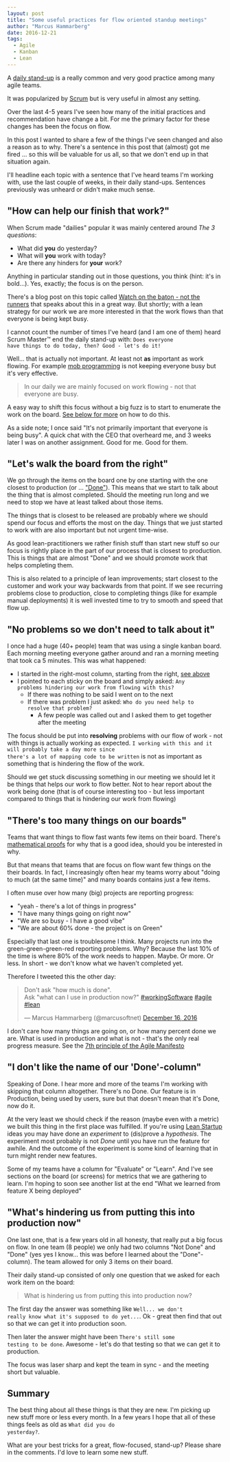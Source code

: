```yaml
---
layout: post
title: "Some useful practices for flow oriented standup meetings"
author: "Marcus Hammarberg"
date: 2016-12-21
tags:
  - Agile
  - Kanban
  - Lean
---
```


A [daily stand-up](http://www.martinfowler.com/articles/itsNotJustStandingUp.html) is a really common and very good practice among many agile teams.

It was popularized by [Scrum](<https://en.wikipedia.org/wiki/Scrum_(software_development)>) but is very useful in almost any setting.

Over the last 4-5 years I've seen how many of the initial practices and recommendation have change a bit. For me the primary factor for these changes has been the focus on flow.

In this post I wanted to share a few of the things I've seen changed and also a reason as to why. There's a sentence in this post that (almost) got me fired ... so this will be valuable for us all, so that we don't end up in that situation again.

<!-- excerpt-end -->

I'll headline each topic with a sentence that I've heard teams I'm working with, use the last couple of weeks, in their daily stand-ups. Sentences previously was unheard or didn't make much sense.

## "How can help our finish that work?"

When Scrum made "dailies" popular it was mainly centered around _The 3 questions_:

- What did **you** do yesterday?
- What will **you** work with today?
- Are there any hinders for **your** work?

Anything in particular standing out in those questions, you think (hint: it's in bold...). Yes, exactly; the focus is on the person.

There's a blog post on this topic called [Watch on the baton - not the runners](https://leankit.com/blog/2015/05/business-flow-watch-baton-not-runner/) that speaks about this in a great way. But shortly; with a lean strategy for our work we are more interested in that the work flows than that everyone is being kept busy.

I cannot count the number of times I've heard (and I am one of them) heard Scrum Master™ end the daily stand-up with: <code>Does everyone have things to do today, then? Good - let's do it!</code>

Well... that is actually not important. At least not **as** important as work flowing. For example [mob programming](codebetter.com/marcushammarberg/2013/08/06/mob-programming/) is not keeping everyone busy but it's very effective.

> In our daily we are mainly focused on work flowing - not that everyone are busy.

A easy way to shift this focus without a big fuzz is to start to enumerate the work on the board. [See below for more](https://www.marcusoft.net/2016/12/flow-oriented-standup.html#lets-walk-the-board-from-the-right) on how to do this.

As a side note; I once said "It's not primarily important that everyone is being busy". A quick chat with the CEO that overheard me, and 3 weeks later I was on another assignment. Good for me. Good for them.

## "Let's walk the board from the right"

We go through the items on the board one by one starting with the one closest to production (or ... ["Done"](https://www.marcusoft.net/2016/12/flow-oriented-standup.html#i-dont-like-the-name-of-our-done-column)). This means that we start to talk about the thing that is almost completed. Should the meeting run long and we need to stop we have at least talked about those items.

The things that is closest to be released are probably where we should spend our focus and efforts the most on the day. Things that we just started to work with are also important but not urgent time-wise.

As good lean-practitioners we rather finish stuff than start new stuff so our focus is rightly place in the part of our process that is closest to production. This is things that are almost "Done" and we should promote work that helps completing them.

This is also related to a principle of lean improvements; start closest to the customer and work your way backwards from that point. If we see recurring problems close to production, close to completing things (like for example manual deployments) it is well invested time to try to smooth and speed that flow up.

## "No problems so we don't need to talk about it"

I once had a huge (40+ people) team that was using a single kanban board. Each morning meeting everyone gather around and ran a morning meeting that took ca 5 minutes. This was what happened:

- I started in the right-most column, starting from the right, [see above](https://www.marcusoft.net/2016/12/flow-oriented-standup.html#lets-walk-the-board-from-the-right)
- I pointed to each sticky on the board and simply asked: <code>Any problems hindering our work from flowing with this?</code>
  - If there was nothing to be said I went on to the next
  - If there was problem I just asked: <code>Who do you need help to resolve that problem?</code>
    - A few people was called out and I asked them to get together after the meeting

The focus should be put into **resolving** problems with our flow of work - not with things is actually working as expected. <code>I working with this and it will probably take a day more since there's a lot of mapping code to be written</code> is not as important as something that is hindering the flow of the work.

Should we get stuck discussing something in our meeting we should let it be things that helps our work to flow better. Not to hear report about the work being done (that is of course interesting too - but less important compared to things that is hindering our work from flowing)

## "There's too many things on our boards"

Teams that want things to flow fast wants few items on their board. There's [mathematical proofs](https://en.wikipedia.org/wiki/Little%27s_law) for why that is a good idea, should you be interested in why.

But that means that teams that are focus on flow want few things on the their boards. In fact, I increasingly often hear my teams worry about "doing to much (at the same time)" and many boards contains just a few items.

I often muse over how many (big) projects are reporting progress:

- "yeah - there's a lot of things in progress"
- "I have many things going on right now"
- "We are so busy - I have a good vibe"
- "We are about 60% done - the project is on Green"

Especially that last one is troublesome I think. Many projects run into the green-green-green-red reporting problems. Why? Because the last 10% of the time is where 80% of the work needs to happen. Maybe. Or more. Or less. In short - we don't know what we haven't completed yet.

Therefore I tweeted this the other day:

<blockquote class="twitter-tweet" data-lang="en"><p lang="en" dir="ltr">Don&#39;t ask &quot;how much is done&quot;. <br>Ask &quot;what can I use in production now?&quot; <a href="https://twitter.com/hashtag/workingSoftware?src=hash">#workingSoftware</a> <a href="https://twitter.com/hashtag/agile?src=hash">#agile</a> <a href="https://twitter.com/hashtag/lean?src=hash">#lean</a></p>&mdash; Marcus Hammarberg (@marcusoftnet) <a href="https://twitter.com/marcusoftnet/status/809726873467027456">December 16, 2016</a></blockquote>
<script async src="//platform.twitter.com/widgets.js" charset="utf-8"></script>

I don't care how many things are going on, or how many percent done we are. What is used in production and what is not - that's the only real progress measure. See the [7th principle of the Agile Manifesto](http://agilemanifesto.org/principles.html)

## "I don't like the name of our 'Done'-column"

Speaking of Done. I hear more and more of the teams I'm working with skipping that column altogether. There's no Done. Our feature is in Production, being used by users, sure but that doesn't mean that it's Done, now do it.

At the very least we should check if the reason (maybe even with a metric) we built this thing in the first place was fulfilled. If you're using [Lean Startup](https://theleanstartup.com/) ideas you may have done an _experiment_ to (dis)prove a _hypothesis_. The experiment most probably is not _Done_ until you have run the feature for awhile. And the outcome of the experiment is some kind of learning that in turn might render new features.

Some of my teams have a column for "Evaluate" or "Learn". And I've see sections on the board (or screens) for metrics that we are gathering to learn. I'm hoping to soon see another list at the end "What we learned from feature X being deployed"

## "What's hindering us from putting this into production now"

One last one, that is a few years old in all honesty, that really put a big focus on flow. In one team (8 people) we only had two columns "Not Done" and "Done" (yes yes I know... this was before I learned about the "Done"-column). The team allowed for only 3 items on their board.

Their daily stand-up consisted of only one question that we asked for each work item on the board:

> What is hindering us from putting this into production now?

The first day the answer was something like <code>Well... we don't really know what it's supposed to do yet...</code>. Ok - great then find that out so that we can get it into production soon.

Then later the answer might have been <code>There's still some testing to be done</code>. Awesome - let's do that testing so that we can get it to production.

The focus was laser sharp and kept the team in sync - and the meeting short but valuable.

## Summary

The best thing about all these things is that they are new. I'm picking up new stuff more or less every month. In a few years I hope that all of these things feels as old as <code>What did you do yesterday?</code>.

What are your best tricks for a great, flow-focused, stand-up? Please share in the comments. I'd love to learn some new stuff.
